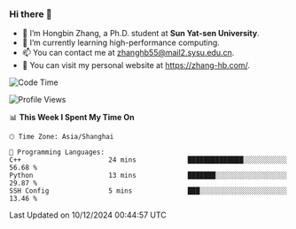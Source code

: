 ### Hi there 👋

- 🔭 I’m Hongbin Zhang, a Ph.D. student at **Sun Yat-sen University**.
- 🌱 I’m currently learning high-performance computing.
- 📫 You can contact me at zhanghb55@mail2.sysu.edu.cn.
- 👀 You can visit my personal website at https://zhang-hb.com/.

<!--START_SECTION:waka-->
![Code Time](http://img.shields.io/badge/Code%20Time-352%20hrs%2022%20mins-blue)

![Profile Views](http://img.shields.io/badge/Profile%20Views-1-blue)

📊 **This Week I Spent My Time On** 

```text
🕑︎ Time Zone: Asia/Shanghai

💬 Programming Languages: 
C++                      24 mins             ██████████████░░░░░░░░░░░   56.68 % 
Python                   13 mins             ███████░░░░░░░░░░░░░░░░░░   29.87 % 
SSH Config               5 mins              ███░░░░░░░░░░░░░░░░░░░░░░   13.46 % 
```


 Last Updated on 10/12/2024 00:44:57 UTC
<!--END_SECTION:waka-->
